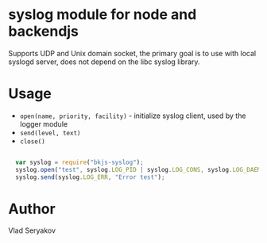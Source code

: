 # syslog module for node and backendjs

Supports UDP and Unix domain socket, the primary goal is to use with local syslogd server,
does not depend on the libc syslog library.

# Usage

 - `open(name, priority, facility)` - initialize syslog client, used by the logger module
 - `send(level, text)`
 - `close()`

```javascript

  var syslog = require("bkjs-syslog");
  syslog.open("test", syslog.LOG_PID | syslog.LOG_CONS, syslog.LOG_DAEMON);
  syslog.send(syslog.LOG_ERR, "Error test");
```

# Author 

Vlad Seryakov


